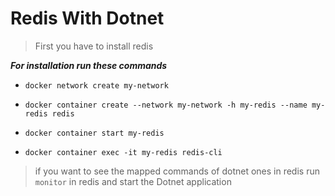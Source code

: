 # Redis With Dotnet 

> First you have to install redis 

***For installation run these commands***

- `docker network create my-network`

- `docker container create --network my-network -h my-redis --name my-redis redis `

- `docker container start my-redis`

- `docker container exec -it my-redis redis-cli`


> if you want to see the mapped commands of dotnet ones in redis run `monitor` in redis and start the Dotnet application
